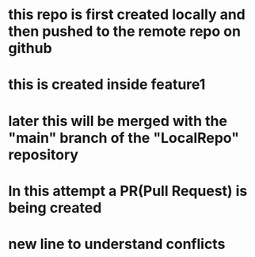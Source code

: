 # this repo is first created locally and then pushed to the remote repo on github
# this is created inside feature1
# later this will be merged with the "main" branch of the "LocalRepo" repository
# In this attempt a PR(Pull Request) is being created
# new line to understand conflicts
